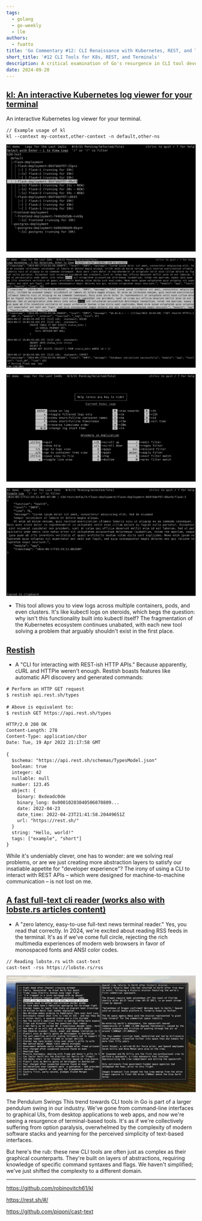 ```yaml
---
tags:
  - golang
  - go-weekly
  - llm
authors:
  - fuatto
title: 'Go Commentary #12: CLI Renaissance with Kubernetes, REST, and Terminal Readers in the Age of Complexity'
short_title: '#12 CLI Tools for K8s, REST, and Terminals'
description: A critical examination of Go's resurgence in CLI tool development, exploring recent projects in Kubernetes log viewing, REST API interaction, and terminal-based readers, while questioning the industry's shift back to command-line interfaces.
date: 2024-09-20
---
```


## [kl: An interactive Kubernetes log viewer for your terminal](https://github.com/robinovitch61/kl)

An interactive Kubernetes log viewer for your terminal.

```
// Example usage of kl
kl --context my-context,other-context -n default,other-ns
```

![](assets/kl1.png)

![](assets/kl2.png)

![](assets/kl3.png)

![](assets/kl4.png)

- This tool allows you to view logs across multiple containers, pods, and even clusters. It's like kubectl logs on steroids, which begs the question: why isn't this functionality built into kubectl itself? The fragmentation of the Kubernetes ecosystem continues unabated, with each new tool solving a problem that arguably shouldn't exist in the first place.

## [Restish](https://rest.sh/#/)

- A "CLI for interacting with REST-ish HTTP APIs." Because apparently, cURL and HTTPie weren't enough. Restish boasts features like automatic API discovery and generated commands:

```
# Perform an HTTP GET request
$ restish api.rest.sh/types

# Above is equivalent to:
$ restish GET https://api.rest.sh/types
```

```https
HTTP/2.0 200 OK
Content-Length: 278
Content-Type: application/cbor
Date: Tue, 19 Apr 2022 21:17:58 GMT

{
  $schema: "https://api.rest.sh/schemas/TypesModel.json"
  boolean: true
  integer: 42
  nullable: null
  number: 123.45
  object: {
    binary: 0xdeadc0de
    binary_long: 0x00010203040506070809...
    date: 2022-04-23
    date_time: 2022-04-23T21:41:58.20449651Z
    url: "https://rest.sh/"
  }
  string: "Hello, world!"
  tags: ["example", "short"]
}
```

While it's undeniably clever, one has to wonder: are we solving real problems, or are we just creating more abstraction layers to satisfy our insatiable appetite for "developer experience"? The irony of using a CLI to interact with REST APIs – which were designed for machine-to-machine communication – is not lost on me.

## [A fast full-text cli reader (works also with lobste.rs articles content)](https://github.com/piqoni/cast-text)

- A "zero latency, easy-to-use full-text news terminal reader." Yes, you read that correctly. In 2024, we're excited about reading RSS feeds in the terminal. It's as if we've come full circle, rejecting the rich multimedia experiences of modern web browsers in favor of monospaced fonts and ANSI color codes.

```
// Reading lobste.rs with cast-text
cast-text -rss https://lobste.rs/rss
```

![](assets/cast-text.png)

The Pendulum Swings This trend towards CLI tools in Go is part of a larger pendulum swing in our industry. We've gone from command-line interfaces to graphical UIs, from desktop applications to web apps, and now we're seeing a resurgence of terminal-based tools. It's as if we're collectively suffering from option paralysis, overwhelmed by the complexity of modern software stacks and yearning for the perceived simplicity of text-based interfaces.

But here's the rub: these new CLI tools are often just as complex as their graphical counterparts. They're built on layers of abstractions, requiring knowledge of specific command syntaxes and flags. We haven't simplified; we've just shifted the complexity to a different domain.

---

https://github.com/robinovitch61/kl

https://rest.sh/#/

https://github.com/piqoni/cast-text
